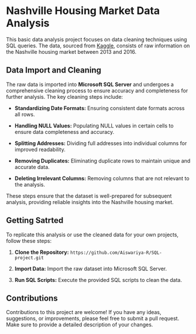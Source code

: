 # Nashville Housing Market Data Analysis

This basic data analysis project focuses on data cleaning techniques using SQL queries. The data, sourced from [Kaggle](https://www.kaggle.com/datasets/tmthyjames/nashville-housing-data), consists of raw information on the Nashville housing market between 2013 and 2016.

## Data Import and Cleaning

The raw data is imported into **Microsoft SQL Server** and undergoes a comprehensive cleaning process to ensure accuracy and completeness for further analysis. The key cleaning steps include:

* **Standardizing Date Formats:** Ensuring consistent date formats across all rows.
  
* **Handling NULL Values:** Populating NULL values in certain cells to ensure data completeness and accuracy.
  
* **Splitting Addresses:** Dividing full addresses into individual columns for improved readability.
  
* **Removing Duplicates:** Eliminating duplicate rows to maintain unique and accurate data.

* **Deleting Irrelevant Columns:** Removing columns that are not relevant to the analysis.
  
These steps ensure that the dataset is well-prepared for subsequent analysis, providing reliable insights into the Nashville housing market.

## Getting Satrted

To replicate this analysis or use the cleaned data for your own projects, follow these steps:

1. **Clone the Repository:** ```https://github.com/Aiswariya-R/SQL-project.git```
   
2. **Import Data:** Import the raw dataset into Microsoft SQL Server.
   
3. **Run SQL Scripts:** Execute the provided SQL scripts to clean the data.

## Contributions

Contributions to this project are welcome! If you have any ideas, suggestions, or improvements, please feel free to submit a pull request. Make sure to provide a detailed description of your changes.
